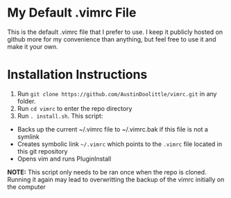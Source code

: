 My Default .vimrc File
======================

This is the default .vimrc file that I prefer to use. I keep it publicly hosted on github more for my convenience than anything, but feel free to use it and make it your own.

# Installation Instructions
1. Run `git clone https://github.com/AustinDoolittle/vimrc.git` in any folder.
2. Run `cd vimrc` to enter the repo directory
3. Run `. install.sh`. This script:
  * Backs up the current ~/.vimrc file to ~/.vimrc.bak if this file is not a symlink
  * Creates symbolic link `~/.vimrc` which points to the `.vimrc` file located in this git repository
  * Opens vim and runs PluginInstall

**NOTE:** This script only needs to be ran once when the repo is cloned. Running it again may lead to overwritting the backup of the vimrc initially on the computer


